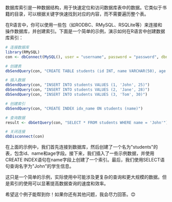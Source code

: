 数据库索引是一种数据结构，用于快速定位和访问数据库表中的数据。它类似于书籍的目录，可以根据关键字快速找到对应的内容，而不需要遍历整个表。

在R语言中，你可以使用一些包（如RODBC、RMySQL、RSQLite等）来连接和操作数据库，并创建索引。下面是一个简单的示例，演示如何在R语言中创建数据库索引：

```R
# 连接数据库
library(RMySQL)
con <- dbConnect(MySQL(), user = "username", password = "password", dbname = "database_name", host = "localhost")

# 创建表
dbSendQuery(con, "CREATE TABLE students (id INT, name VARCHAR(50), age INT)")

# 插入数据
dbSendQuery(con, "INSERT INTO students VALUES (1, 'John', 25)")
dbSendQuery(con, "INSERT INTO students VALUES (2, 'Jane', 28)")
dbSendQuery(con, "INSERT INTO students VALUES (3, 'Tom', 30)")

# 创建索引
dbSendQuery(con, "CREATE INDEX idx_name ON students (name)")

# 查询数据
result <- dbGetQuery(con, "SELECT * FROM students WHERE name = 'John'")

# 关闭连接
dbDisconnect(con)
```

在上面的示例中，我们首先连接到数据库，然后创建了一个名为"students"的表，包含id、name和age字段。接下来，我们插入了一些示例数据，并使用CREATE INDEX语句在name字段上创建了一个索引。最后，我们使用SELECT语句查询名字为"John"的学生信息。

这只是一个简单的示例，实际使用中可能涉及更复杂的查询和更大规模的数据。但是索引的使用可以显著提高数据查询的速度和效率。

希望这个例子能帮到你！如果你还有其他问题，我会尽力回答。😊